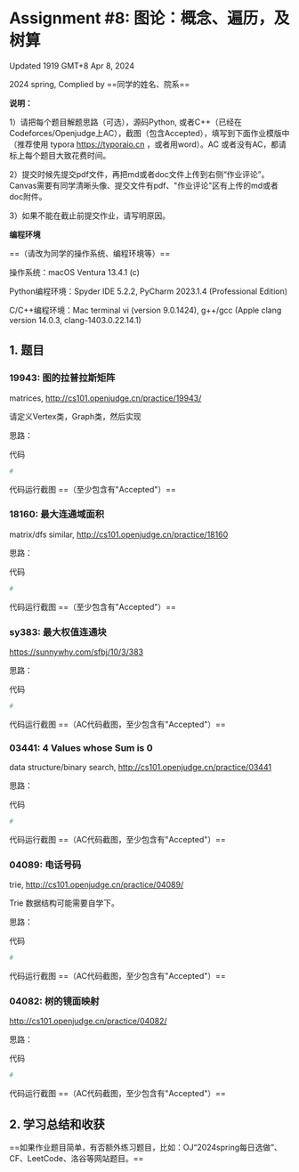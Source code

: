 # Assignment #8: 图论：概念、遍历，及 树算

Updated 1919 GMT+8 Apr 8, 2024

2024 spring, Complied by ==同学的姓名、院系==



**说明：**

1）请把每个题目解题思路（可选），源码Python, 或者C++（已经在Codeforces/Openjudge上AC），截图（包含Accepted），填写到下面作业模版中（推荐使用 typora https://typoraio.cn ，或者用word）。AC 或者没有AC，都请标上每个题目大致花费时间。

2）提交时候先提交pdf文件，再把md或者doc文件上传到右侧“作业评论”。Canvas需要有同学清晰头像、提交文件有pdf、"作业评论"区有上传的md或者doc附件。

3）如果不能在截止前提交作业，请写明原因。



**编程环境**

==（请改为同学的操作系统、编程环境等）==

操作系统：macOS Ventura 13.4.1 (c)

Python编程环境：Spyder IDE 5.2.2, PyCharm 2023.1.4 (Professional Edition)

C/C++编程环境：Mac terminal vi (version 9.0.1424), g++/gcc (Apple clang version 14.0.3, clang-1403.0.22.14.1)



## 1. 题目

### 19943: 图的拉普拉斯矩阵

matrices, http://cs101.openjudge.cn/practice/19943/

请定义Vertex类，Graph类，然后实现



思路：



代码

```python
# 

```



代码运行截图 ==（至少包含有"Accepted"）==





### 18160: 最大连通域面积

matrix/dfs similar, http://cs101.openjudge.cn/practice/18160



思路：



代码

```python
# 

```



代码运行截图 ==（至少包含有"Accepted"）==





### sy383: 最大权值连通块

https://sunnywhy.com/sfbj/10/3/383



思路：



代码

```python
# 

```



代码运行截图 ==（AC代码截图，至少包含有"Accepted"）==





### 03441: 4 Values whose Sum is 0

data structure/binary search, http://cs101.openjudge.cn/practice/03441



思路：



代码

```python
# 

```



代码运行截图 ==（AC代码截图，至少包含有"Accepted"）==





### 04089: 电话号码

trie, http://cs101.openjudge.cn/practice/04089/

Trie 数据结构可能需要自学下。



思路：



代码

```python
# 

```



代码运行截图 ==（AC代码截图，至少包含有"Accepted"）==





### 04082: 树的镜面映射

http://cs101.openjudge.cn/practice/04082/



思路：



代码

```python
# 

```



代码运行截图 ==（AC代码截图，至少包含有"Accepted"）==





## 2. 学习总结和收获

==如果作业题目简单，有否额外练习题目，比如：OJ“2024spring每日选做”、CF、LeetCode、洛谷等网站题目。==





